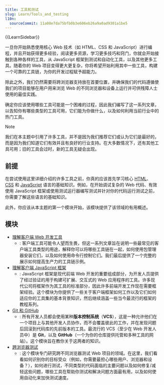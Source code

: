 ```yaml
---
title: 工具和测试
slug: Learn/Tools_and_testing
l10n:
  sourceCommit: 11a08e7da75bfb0b3e606eb26a9a0ad9301a1be5
---
```


{{LearnSidebar}}

一旦你开始熟悉使用核心 Web 技术（如 HTML、CSS 和 JavaScript）进行编程，并且开始获得更多经验，阅读更多资源，学习更多技巧和窍门，你就会开始接触到各种各样的工具，从 JavaScript 框架到测试和自动化工具，以及其他更多工具。随着你的 Web 项目变得更大更复杂，你将希望开始利用其中一些工具，构建一个可靠的工具链，为你的开发过程赋予超能力。

除此之外，我们仍然需要将跨浏览器支持放在首要位置，并确保我们的代码遵循使我们的项目能够在用户用来浏览 Web 的不同浏览器和设备上运行并可供残障人士使用的最佳实践。

确定你应该使用哪些工具可能是一个困难的过程，因此我们编写了这一系列文章，以告知你有哪些类型的工具可用，它们能为你做什么，以及如何利用当前行业中的热门工具。

> [!NOTE]
> 我们在本主题中引用了许多工具，并不是因为我们推荐它们或认为它们是最好的，而是因为我们知道它们有效并且有良好的行业支持。在大多数情况下，还有其他工具可用；旧的工具会过时，新的工具无疑会出现。

## 前提

在尝试使用这里详细介绍的许多工具之前，你真的应该首先学习核心 [HTML](/zh-CN/docs/Learn/HTML)、[CSS](/zh-CN/docs/Learn/CSS) 和 [JavaScript](/zh-CN/docs/Learn/JavaScript) 语言的基础知识。例如，在开始调试复杂的 Web 代码、有效使用 JavaScript 框架或使用测试运行器编写测试并针对你的代码运行测试之前，你需要了解这些语言的基础知识。

此外，你应该从本主题的第一个模块开始，该模块提供了该领域的有用概述。

## 模块

- [理解客户端 Web 开发工具](/zh-CN/docs/Learn/Tools_and_testing/Understanding_client-side_tools)
  - : 客户端工具可能令人望而生畏，但这一系列文章旨在说明一些最常见的客户端工具类型的用途，解释你可以将哪些工具链在一起，如何使用包管理器安装它们，以及如何使用命令行控制它们。我们最后提供了一个完整的展示如何提高生产力的工具链示例。
- [理解客户端 JavaScript 框架](/zh-CN/docs/Learn/Tools_and_testing/Client-side_JavaScript_frameworks)
  - : JavaScript 框架是现代前端 Web 开发的重要组成部分，为开发人员提供了经过验证的用于构建可扩展、交互式的 Web 应用程序的工具。许多现代公司将框架作为其工具的标准部分，因此许多前端开发工作现在需要框架经验。这个模块为你提供了一些关于客户端框架如何工作以及它们如何适应你的工具集的基本背景知识，然后继续涵盖一些当今最流行的框架的教程系列。
- [Git 和 GitHub](/zh-CN/docs/Learn/Tools_and_testing/GitHub)
  - : 所有开发人员都会使用某种**版本控制系统**（**VCS**），这是一种允许他们在一个项目上与其他开发人员协作，而不会覆盖彼此的工作，并在发现问题后回滚到代码库的先前版本的工具。最流行的 VCS（至少在 Web 开发人员中）是 **Git**，以及 **GitHub**（一个为你的仓库提供托管和多种工具的网站）。这个模块旨在教你关于这两者的知识。
- [跨浏览器测试](/zh-CN/docs/Learn/Tools_and_testing/Cross_browser_testing)
  - : 这个模块专门研究跨不同浏览器测试 Web 项目的领域。在这里，我们看看如何识别你的目标受众（例如，你需要最担心哪些用户、浏览器和设备？），如何进行测试，不同类型的代码面临的主要问题以及如何修复/减轻这些问题，哪些工具在帮助你测试和解决问题方面最有用，以及如何使用自动化来加快测试速度。
